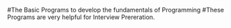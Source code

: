 
#The Basic Programs to develop the fundamentals of Programming
#These Programs are very helpful for Interview Prereration.
